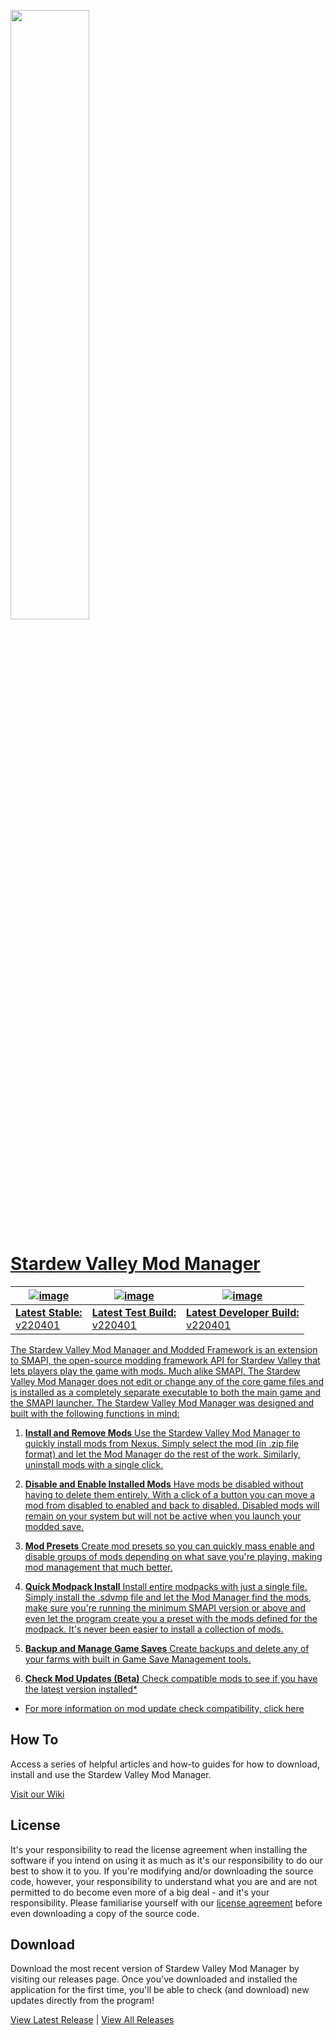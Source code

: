 <a href="#"><img height=50% src="https://github.com/RyanWalpoleEnterprises/Stardew-Valley/raw/release-stable/web/SDVMM_Logo.png?raw=true">

# Stardew Valley Mod Manager

| ![image](https://raw.githubusercontent.com/RyanWalpoleEnterprises/Stardew-Valley-Mod-Manager/release-stable/web/Srelease-stable.png) | ![image](https://raw.githubusercontent.com/RyanWalpoleEnterprises/Stardew-Valley-Mod-Manager/release-stable/web/Srelease-alpha.png) | ![image](https://raw.githubusercontent.com/RyanWalpoleEnterprises/Stardew-Valley-Mod-Manager/release-stable/web/Srelease-development.png) |
|-------------------------------------------------------------------------------------------------------------------------------------|------------------------------------------------------------------------------------------------------------------------------------|------------------------------------------------------------------------------------------------------------------------------------------|
| <b>Latest Stable:</b><br>[v220401](https://github.com/RyanWalpoleEnterprises/Stardew-Valley-Mod-Manager/tree/release-stable)                                                                                                                             | <b>Latest Test Build:</b><br>[v220401](https://github.com/RyanWalpoleEnterprises/Stardew-Valley-Mod-Manager/tree/release-alpha)                                                                                                                            | <b>Latest Developer Build:</b><br>[v220401](https://github.com/RyanWalpoleEnterprises/Stardew-Valley-Mod-Manager/tree/development)                                                                                                                                  |


The Stardew Valley Mod Manager and Modded Framework is an extension to SMAPI, the open-source modding framework API for Stardew Valley that lets players play the game with mods. Much alike SMAPI, The Stardew Valley Mod Manager does not edit or change any of the core game files and is installed as a completely separate executable to both the main game and the SMAPI launcher. The Stardew Valley Mod Manager was designed and built with the following functions in mind:

1. <b>Install and Remove Mods</b>
Use the Stardew Valley Mod Manager to quickly install mods from Nexus. Simply select the mod (in .zip file format) and let the Mod Manager do the rest of the work. Similarly, uninstall mods with a single click.

2. <b>Disable and Enable Installed Mods</b>
Have mods be disabled without having to delete them entirely. With a click of a button you can move a mod from disabled to enabled and back to disabled. Disabled mods will remain on your system but will not be active when you launch your modded save.

3. <b>Mod Presets</b>
Create mod presets so you can quickly mass enable and disable groups of mods depending on what save you're playing, making mod management that much better.

4. <b>Quick Modpack Install</b>
Install entire modpacks with just a single file. Simply install the .sdvmp file and let the Mod Manager find the mods, make sure you're running the minimum SMAPI version or above and even let the program create you a preset with the mods defined for the modpack. It's never been easier to install a collection of mods.

5. <b>Backup and Manage Game Saves</b>
Create backups and delete any of your farms with built in Game Save Management tools.

6. <b>Check Mod Updates (Beta)</b>
Check compatible mods to see if you have the latest version installed*

* For more information on mod update check compatibility, [click here](https://github.com/RyanWalpoleEnterprises/Stardew-Valley-Mod-Manager/wiki/How-To:-Check-a-Mod-for-Updates-(Beta))

## How To
Access a series of helpful articles and how-to guides for how to download, install and use the Stardew Valley Mod Manager.
  
[Visit our Wiki](https://github.com/RyanWalpoleEnterprises/Stardew-Valley-Mod-Manager/wiki)

## License
It's your responsibility to read the license agreement when installing the software if you intend on using it as much as it's our responsibility to do our best to show it to you.
If you're modifying and/or downloading the source code, however, your responsibility to understand what you are and are not permitted to do become even more of a big deal - and it's your responsibility. Please familiarise yourself with our [license agreement](https://github.com/RyanWalpoleEnterprises/Stardew-Valley-Mod-Manager/release-stable/LICENSE.md) before even downloading a copy of the source code.

## Download
Download the most recent version of Stardew Valley Mod Manager by visiting our releases page.
Once you've downloaded and installed the application for the first time, you'll be able to check (and download) new updates directly from the program!
  
[View Latest Release](https://github.com/RyanWalpoleEnterprises/Stardew-Valley-Mod-Manager/releases/latest)   |   [View All Releases](https://github.com/RyanWalpoleEnterprises/Stardew-Valley-Mod-Manager/releases)
